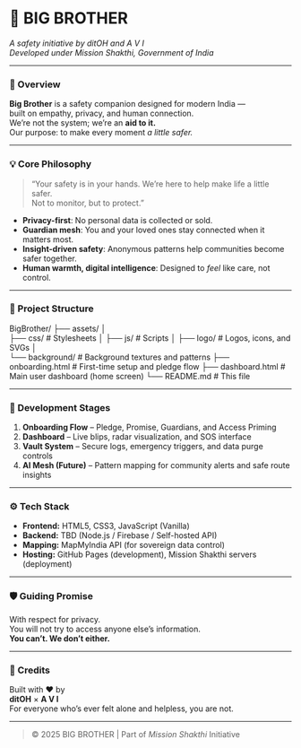 # 🫶 BIG BROTHER  
*A safety initiative by ditOH and A V I*  
*Developed under Mission Shakthi, Government of India*

---

### 🧩 Overview  
**Big Brother** is a safety companion designed for modern India —  
built on empathy, privacy, and human connection.  
We’re not the system; we’re an **aid to it.**  
Our purpose: to make every moment *a little safer.*

---

### 💡 Core Philosophy  
> “Your safety is in your hands. We’re here to help make life a little safer.  
> Not to monitor, but to protect.”

- **Privacy-first**: No personal data is collected or sold.  
- **Guardian mesh**: You and your loved ones stay connected when it matters most.  
- **Insight-driven safety**: Anonymous patterns help communities become safer together.  
- **Human warmth, digital intelligence**: Designed to *feel* like care, not control.

---

### 🚀 Project Structure

BigBrother/ 
├── assets/ │    
├── css/              # Stylesheets │    ├── js/               # Scripts │    ├── logo/             # Logos, icons, and SVGs │    
└── background/       # Background textures and patterns
├── onboarding.html         # First-time setup and pledge flow
├── dashboard.html          # Main user dashboard (home screen) 
└── README.md               # This file

---

### 🧭 Development Stages
1. **Onboarding Flow** – Pledge, Promise, Guardians, and Access Priming  
2. **Dashboard** – Live blips, radar visualization, and SOS interface  
3. **Vault System** – Secure logs, emergency triggers, and data purge controls  
4. **AI Mesh (Future)** – Pattern mapping for community alerts and safe route insights  

---

### ⚙️ Tech Stack
- **Frontend:** HTML5, CSS3, JavaScript (Vanilla)  
- **Backend:** TBD (Node.js / Firebase / Self-hosted API)  
- **Mapping:** MapMyIndia API (for sovereign data control)  
- **Hosting:** GitHub Pages (development), Mission Shakthi servers (deployment)

---

### 🛡️ Guiding Promise
With respect for privacy.  
You will not try to access anyone else’s information.  
**You can’t. We don’t either.**

---

### 🤝 Credits
Built with ❤️ by  
**ditOH** × **A V I**  
For everyone who’s ever felt alone and helpless, you are not.  

---

> © 2025 BIG BROTHER | Part of *Mission Shakthi* Initiative
> 
